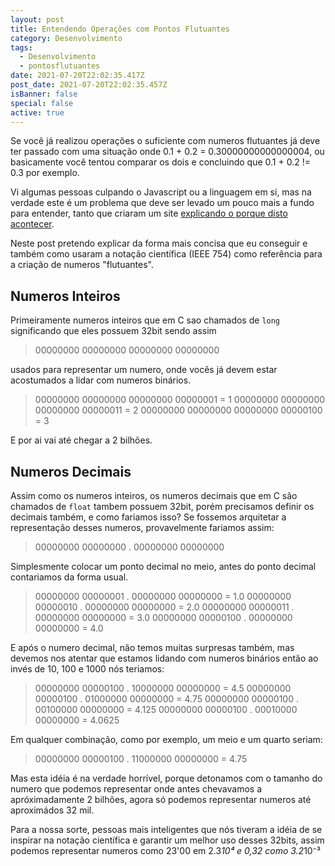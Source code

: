```yaml
---
layout: post
title: Entendendo Operações com Pontos Flutuantes
category: Desenvolvimento
tags:
  - Desenvolvimento
  - pontosflutuantes
date: 2021-07-20T22:02:35.417Z
post_date: 2021-07-20T22:02:35.457Z
isBanner: false
special: false
active: true
---
```

Se você já realizou operações o suficiente com numeros flutuantes já deve ter passado com uma situação onde 0.1 + 0.2 = 0.30000000000000004, ou basicamente você tentou comparar os dois e concluindo que 0.1 + 0.2 != 0.3 por exemplo. 

Vi algumas pessoas culpando o Javascript ou a linguagem em si, mas na verdade este é um problema que deve ser levado um pouco mais a fundo para entender, tanto que criaram um site [explicando o porque disto acontecer](https://0.30000000000000004.com/).

Neste post pretendo explicar da forma mais concisa que eu conseguir e também como usaram a notação científica (IEEE 754) como referência para a criação de numeros "flutuantes".

## Numeros Inteiros
Primeiramente numeros inteiros que em C sao chamados de `long` significando que eles possuem 32bit sendo assim
> 00000000 00000000 00000000 00000000

usados para representar um numero, onde vocês já devem estar acostumados a lidar com numeros binários.

> 00000000 00000000 00000000 00000001 = 1
> 00000000 00000000 00000000 00000011 = 2
> 00000000 00000000 00000000 00000100 = 3

E por ai vai até chegar a 2 bilhões.

## Numeros Decimais
Assim como os numeros inteiros, os numeros decimais que em C são chamados de `float` tambem possuem 32bit, porém precisamos definir os decimais também, e como fariamos isso? Se fossemos arquitetar a representação desses numeros, provavelmente fariamos assim:

> 00000000 00000000 . 00000000 00000000

Simplesmente colocar um ponto decimal no meio, antes do ponto decimal contariamos da forma usual.

> 00000000 00000001 . 00000000 00000000 = 1.0
> 00000000 00000010 . 00000000 00000000 = 2.0
> 00000000 00000011 . 00000000 00000000 = 3.0
> 00000000 00000100 . 00000000 00000000 = 4.0

E após o numero decimal, não temos muitas surpresas também, mas devemos nos atentar que estamos lidando com numeros binários então ao invés de 10, 100 e 1000 nós teriamos:

> 00000000 00000100 . 10000000 00000000 = 4.5
> 00000000 00000100 . 01000000 00000000 = 4.75
> 00000000 00000100 . 00100000 00000000 = 4.125
> 00000000 00000100 . 00010000 00000000 = 4.0625

Em qualquer combinação, como por exemplo, um meio e um quarto seriam:

> 00000000 00000100 . 11000000 00000000 = 4.75

Mas esta idéia é na verdade horrível, porque detonamos com o tamanho do numero que podemos representar onde antes chevavamos a apróximadamente 2 bilhões, agora só podemos representar numeros até aproximádos 32 mil.

Para a nossa sorte, pessoas mais inteligentes que nós tiveram a idéia de se inspirar na notação científica e garantir um melhor uso desses 32bits, assim podemos representar numeros como 23'00 em 2.3*10⁴ e 0,32 como 3.2*10⁻³